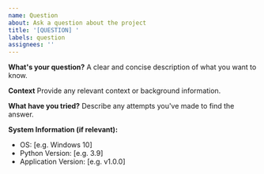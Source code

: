 ```yaml
---
name: Question
about: Ask a question about the project
title: '[QUESTION] '
labels: question
assignees: ''
---
```


**What's your question?**
A clear and concise description of what you want to know.

**Context**
Provide any relevant context or background information.

**What have you tried?**
Describe any attempts you've made to find the answer.

**System Information (if relevant):**
 - OS: [e.g. Windows 10]
 - Python Version: [e.g. 3.9]
 - Application Version: [e.g. v1.0.0]
